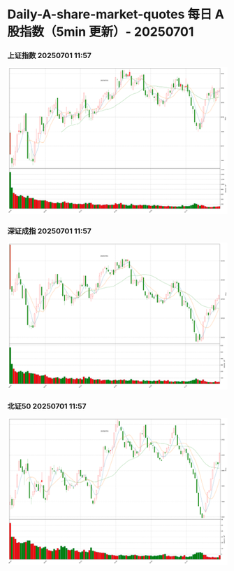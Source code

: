 
# Daily-A-share-market-quotes 每日 A 股指数（5min 更新）- 20250701

### 上证指数 20250701 11:57
![](./fig/2025/7/20250701-sh000001.png)

### 深证成指 20250701 11:57
![](./fig/2025/7/20250701-sz399001.png)

### 北证50 20250701 11:57
![](./fig/2025/7/20250701-bj899050.png)
